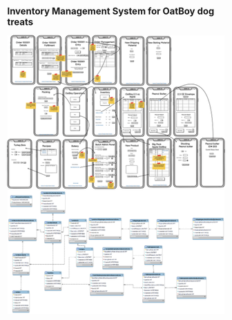 ## Inventory Management System for OatBoy dog treats
![wireframe](Wireframe.png "Wireframe")
![ERD](ERD.png "ERD")
